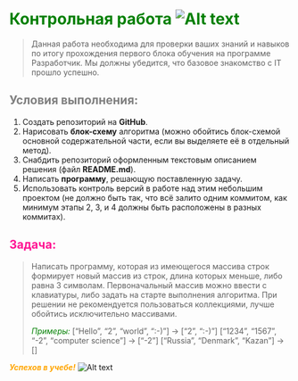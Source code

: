 # <span style="color:green">Контрольная работа<span/> ![Alt text](1.gif) 
>Данная работа необходима для проверки ваших знаний и навыков по итогу прохождения первого блока обучения на программе Разработчик. Мы должны убедится, что базовое знакомство с IT прошло успешно.
## <span style="color:gray">Условия выполнения:<span/>
1. Создать репозиторий на **GitHub**.
2. Нарисовать **блок-схему** алгоритма (можно обойтись блок-схемой основной содержательной части, если вы выделяете её в отдельный метод).
3. Снабдить репозиторий оформленным текстовым описанием решения (файл **README.md**).
4. Написать **программу**, решающую поставленную задачу.
5. Использовать контроль версий в работе над этим небольшим проектом (не должно быть так, что всё залито одним коммитом, как минимум этапы 2, 3, и 4 должны быть расположены в разных коммитах).

## <span style="color:deeppink">Задача:<span/>

>Написать программу, которая из имеющегося массива строк формирует новый массив из строк, длина которых меньше, либо равна 3 символам. Первоначальный массив можно ввести с клавиатуры, либо задать на старте выполнения алгоритма. При решении не рекомендуется пользоваться коллекциями, лучше обойтись исключительно массивами.
>
>*<span style="color:green">Примеры:<span/>*
[“Hello”, “2”, “world”, “:-)”] → [“2”, “:-)”]
[“1234”, “1567”, “-2”, “computer science”] → [“-2”]
[“Russia”, “Denmark”, “Kazan”] → []


***<span style="color:orange">Успехов в учебе!<span/>***
![Alt text](2.gif)